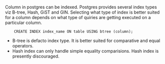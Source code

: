 Column in postgres can be indexed. Postgres provides several index types viz B-tree, Hash, GiST and GIN. Selecting what type of index is better suited for a column depends on what type of quiries are getting executed on a particular column. 

		CREATE INDEX index_name ON table USING btree (column);

* B-tree is defacto index type. It is better suited for comparative and equal operators. 
* Hash index can only handle simple equality comparisions. Hash index is presently discouraged. 
